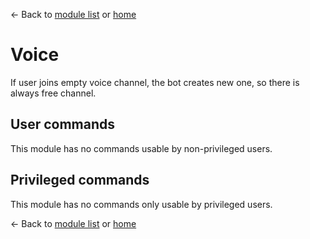 ← Back to [module list](index.md) or [home](../index.md)

# Voice

If user joins empty voice channel, the bot creates new one, so there is always free channel.

## User commands

This module has no commands usable by non-privileged users.

## Privileged commands

This module has no commands only usable by privileged users.


← Back to [module list](index.md) or [home](../index.md)
